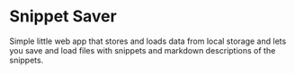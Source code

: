 # Snippet Saver

Simple little web app that stores and loads data from local storage and lets you save and load files with snippets and markdown descriptions of the snippets.
